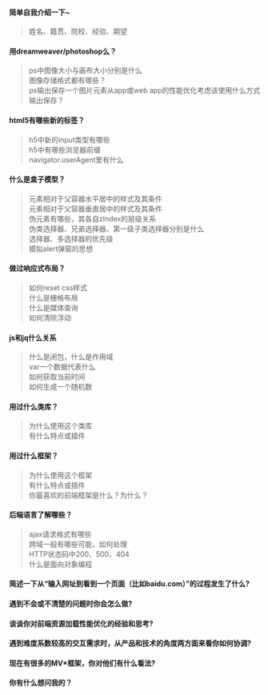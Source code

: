 #### 简单自我介绍一下~
>姓名、籍贯、院校、经验、期望<br>

#### 用dreamweaver/photoshop么？
>ps中图像大小与画布大小分别是什么<br>
>图像存储格式都有哪些？<br>
>ps输出保存一个图片元素从app或web app的性能优化考虑该使用什么方式输出保存？<br>

#### html5有哪些新的标签？
>h5中新的input类型有哪些<br>
>h5中有哪些浏览器前缀<br>
>navigator.userAgent里有什么<br>

#### 什么是盒子模型？
>元素相对于父容器水平居中的样式及其条件<br>
>元素相对于父容器垂直居中的样式及其条件<br>
>伪元素有哪些，其各自zIndex的层级关系<br>
>伪类选择器、兄弟选择器、第一级子类选择器分别是什么<br>
>选择器、多选择器的优先级<br>
>模拟alert弹窗的思想<br>

#### 做过响应式布局？
>如何reset css样式<br>
>什么是栅格布局<br>
>什么是媒体查询<br>
>如何清除浮动<br>

#### js和jq什么关系
>什么是闭包，什么是作用域<br>
>var一个数据代表什么<br>
>如何获取当前时间<br>
>如何生成一个随机数<br>

#### 用过什么类库？
>为什么使用这个类库<br>
>有什么特点或插件<br>

#### 用过什么框架？
>为什么使用这个框架<br>
>有什么特点或插件<br>
>你最喜欢的前端框架是什么？为什么？<br>

#### 后端语言了解哪些？
>ajax请求格式有哪些<br>
>跨域一般有哪些可能，如何处理<br>
>HTTP状态码中200、500、404<br>
>什么是面向对象编程<br>

#### 简述一下从“输入网址到看到一个页面（比如baidu.com）”的过程发生了什么?
#### 遇到不会或不清楚的问题时你会怎么做?
####  谈谈你对前端资源加载性能优化的经验和思考?
####  遇到难度系数较高的交互需求时，从产品和技术的角度两方面来看你如何协调?
####  现在有很多的MV*框架，你对他们有什么看法?

#### 你有什么想问我的？
